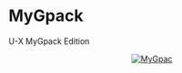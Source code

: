 # MyGpack

U-X MyGpack Edition

<p align="center">
   <a href = "https://heroku.com/deploy?template=https://github.com/Doom098/MyGpack/tree/main&env[BUILD_CMD]=echo%20None&env[INSTALL_CMD]=pip3%20install%20--no-cache-dir%20-r%20requirements.txt&env[LAUNCH_CMD]=bash%20startup&env[ZIP_LINK]=https://github.com/TeamUltroid/Ultroid/archive/refs/tags/v0.2.zip"><img src="https://www.herokucdn.com/deploy/button.svg" alt="MyGpac" </a>
</p>
<br>
